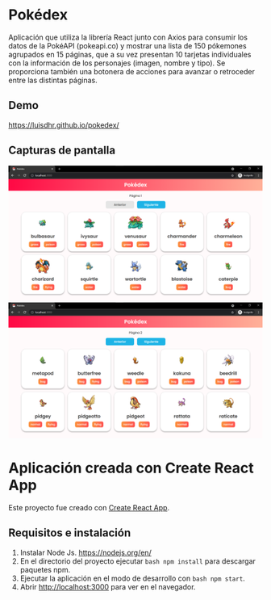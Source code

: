 # Pokédex

Aplicación que utiliza la librería React junto con Axios para consumir los datos de la PokéAPI (pokeapi.co) y mostrar una lista de 150 pókemones agrupados en 15 páginas, que a su vez presentan 10 tarjetas individuales con la información de los personajes (imagen, nombre y tipo). Se proporciona también una botonera de acciones para avanzar o retroceder entre las distintas páginas.

## Demo

https://luisdhr.github.io/pokedex/

## Capturas de pantalla

![App Screenshot](https://github.com/LuisDHR/pokedex/blob/main/public/Screenshot_1.png)
![App Screenshot](https://github.com/LuisDHR/pokedex/blob/main/public/Screenshot_2.png)

# Aplicación creada con Create React App

Este proyecto fue creado con [Create React App](https://github.com/facebook/create-react-app).

## Requisitos e instalación

1. Instalar Node Js. https://nodejs.org/en/
2. En el directorio del proyecto ejecutar ```bash npm install``` para descargar paquetes npm.
3. Ejecutar la aplicación en el modo de desarrollo con ```bash npm start```. 
4. Abrir [http://localhost:3000](http://localhost:3000) para ver en el navegador.
